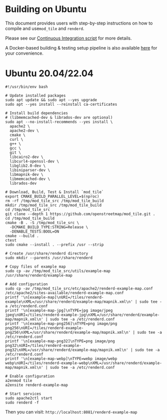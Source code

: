 # Building on Ubuntu

This document provides users with step-by-step instructions on how to compile and use`mod_tile` and `renderd`.

Please see our [Continuous Integration script](/.github/workflows/build-and-test.yml) for more details.

A Docker-based building & testing setup pipeline is also available [here](/docker) for your convenience.

# Ubuntu 20.04/22.04

```shell
#!/usr/bin/env bash

# Update installed packages
sudo apt update && sudo apt --yes upgrade
sudo apt --yes install --reinstall ca-certificates

# Install build dependencies
# (libmemcached-dev & librados-dev are optional)
sudo apt --no-install-recommends --yes install \
  apache2 \
  apache2-dev \
  cmake \
  curl \
  g++ \
  gcc \
  git \
  libcairo2-dev \
  libcurl4-openssl-dev \
  libglib2.0-dev \
  libiniparser-dev \
  libmapnik-dev \
  libmemcached-dev \
  librados-dev

# Download, Build, Test & Install `mod_tile`
export CMAKE_BUILD_PARALLEL_LEVEL=$(nproc)
rm -rf /tmp/mod_tile_src /tmp/mod_tile_build
mkdir /tmp/mod_tile_src /tmp/mod_tile_build
cd /tmp/mod_tile_src
git clone --depth 1 https://github.com/openstreetmap/mod_tile.git .
cd /tmp/mod_tile_build
cmake -B . -S /tmp/mod_tile_src \
  -DCMAKE_BUILD_TYPE:STRING=Release \
  -DENABLE_TESTS:BOOL=ON
cmake --build .
ctest
sudo cmake --install . --prefix /usr --strip

# Create /usr/share/renderd directory
sudo mkdir --parents /usr/share/renderd

# Copy files of example map
sudo cp -av /tmp/mod_tile_src/utils/example-map /usr/share/renderd/example-map

# Add configuration
sudo cp -av /tmp/mod_tile_src/etc/apache2/renderd-example-map.conf /etc/apache2/sites-available/renderd-example-map.conf
printf '\n[example-map]\nURI=/tiles/renderd-example\nXML=/usr/share/renderd/example-map/mapnik.xml\n' | sudo tee -a /etc/renderd.conf
printf '\n[example-map-jpg]\nTYPE=jpg image/jpeg jpeg\nURI=/tiles/renderd-example-jpg\nXML=/usr/share/renderd/example-map/mapnik.xml\n' | sudo tee -a /etc/renderd.conf
printf '\n[example-map-png256]\nTYPE=png image/png png256\nURI=/tiles/renderd-example-png256\nXML=/usr/share/renderd/example-map/mapnik.xml\n' | sudo tee -a /etc/renderd.conf
printf '\n[example-map-png32]\nTYPE=png image/png png32\nURI=/tiles/renderd-example-png32\nXML=/usr/share/renderd/example-map/mapnik.xml\n' | sudo tee -a /etc/renderd.conf
printf '\n[example-map-webp]\nTYPE=webp image/webp webp\nURI=/tiles/renderd-example-webp\nXML=/usr/share/renderd/example-map/mapnik.xml\n' | sudo tee -a /etc/renderd.conf

# Enable configuration
a2enmod tile
a2ensite renderd-example-map

# Start services
sudo apache2ctl start
sudo renderd -f
```

Then you can visit: `http://localhost:8081/renderd-example-map`
